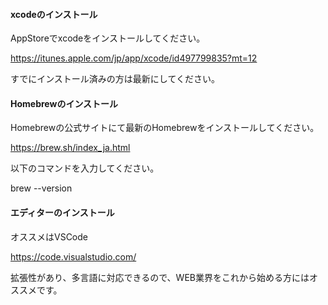 #### xcodeのインストール

AppStoreでxcodeをインストールしてください。

https://itunes.apple.com/jp/app/xcode/id497799835?mt=12

すでにインストール済みの方は最新にしてください。



#### Homebrewのインストール

Homebrewの公式サイトにて最新のHomebrewをインストールしてください。

https://brew.sh/index_ja.html

以下のコマンドを入力してください。

brew --version



#### エディターのインストール

オススメはVSCode

https://code.visualstudio.com/

拡張性があり、多言語に対応できるので、WEB業界をこれから始める方にはオススメです。


